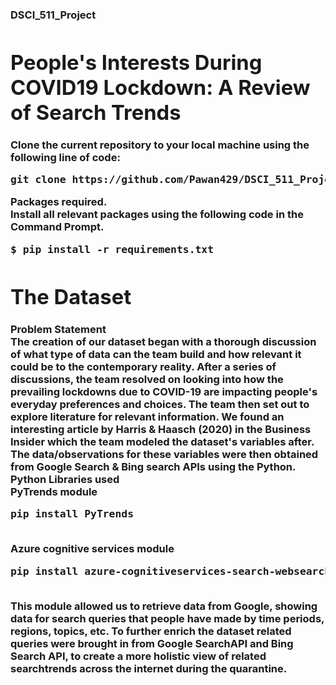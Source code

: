 <h3>DSCI_511_Project<h/3>
<h1>People's Interests During COVID19 Lockdown: A Review of Search Trends</h1>

<b>Clone the current repository to your local machine using the following line of code:</b>

<pre>
git clone https://github.com/Pawan429/DSCI_511_Project.git
</pre>

<b>Packages required</b>.  <br>
Install all relevant packages using the following code in the Command Prompt.  <br>
<pre>
$ pip install -r requirements.txt
</pre>

<h1>The Dataset</h2>
<b>Problem Statement</b><br>
The creation of our dataset began with a thorough discussion of what type of data can the team build and how relevant it could be to the contemporary reality. After a series of discussions, the team resolved on looking into how the prevailing lockdowns due to COVID-19 are impacting people's everyday preferences and choices. The team then set out to explore literature for relevant information. We found an interesting article by Harris & Haasch (2020) in the Business Insider which the team modeled the dataset's variables after. The data/observations for these variables were then obtained from Google Search & Bing search APIs using the Python. <br>
<b>Python Libraries used</b><br>
PyTrends module <br>
<pre>pip install PyTrends</pre><br>
Azure cognitive services module <br>
<pre>pip install azure-cognitiveservices-search-websearch</pre><br>
This module allowed us to retrieve data from Google, showing data for search queries that people have made by time periods, regions, topics, etc. To further enrich the dataset related queries were brought in from Google SearchAPI and Bing Search API, to create a more holistic view of related searchtrends across the internet during the quarantine.

